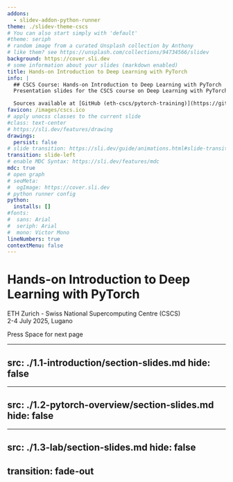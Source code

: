 ```yaml
---
addons:
  - slidev-addon-python-runner
theme: ./slidev-theme-cscs
# You can also start simply with 'default'
#theme: seriph
# random image from a curated Unsplash collection by Anthony
# like them? see https://unsplash.com/collections/94734566/slidev
background: https://cover.sli.dev
# some information about your slides (markdown enabled)
title: Hands-on Introduction to Deep Learning with PyTorch
info: |
  ## CSCS Course: Hands-on Introduction to Deep Learning with PyTorch
  Presentation slides for the CSCS course on Deep Learning with PyTorch.

  Sources available at [GitHub (eth-cscs/pytorch-training)](https://github.com/eth-cscs/pytorch-training)
favicon: /images/cscs.ico
# apply unocss classes to the current slide
#class: text-center
# https://sli.dev/features/drawing
drawings:
  persist: false
# slide transition: https://sli.dev/guide/animations.html#slide-transitions
transition: slide-left
# enable MDC Syntax: https://sli.dev/features/mdc
mdc: true
# open graph
# seoMeta:
#  ogImage: https://cover.sli.dev
# python runner config
python:
  installs: []
#fonts:
#  sans: Arial
#  seriph: Arial
#  mono: Victor Mono
lineNumbers: true
contextMenu: false
---
```


# Hands-on Introduction to Deep Learning with PyTorch

ETH Zurich - Swiss National Supercomputing Centre (CSCS)<br/>
2-4 July 2025, Lugano<br/>

<div @click="$slidev.nav.next" class="mt-12 py-1" hover:bg="white op-10">
  Press Space for next page <carbon:arrow-right />
</div>

---
src: ./1.1-introduction/section-slides.md
hide: false
---

---
src: ./1.2-pytorch-overview/section-slides.md
hide: false
---

---
src: ./1.3-lab/section-slides.md
hide: false
---

transition: fade-out
---
